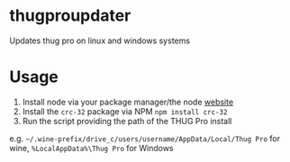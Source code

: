 # thugproupdater
Updates thug pro on linux and windows systems

# Usage
1) Install node via your package manager/the node [website](https://nodejs.org/en/)
2) Install the `crc-32` package via NPM `npm install crc-32`
3) Run the script providing the path of the THUG Pro install

e.g. `~/.wine-prefix/drive_c/users/username/AppData/Local/Thug Pro` for wine, `%LocalAppData%\Thug Pro` for Windows
